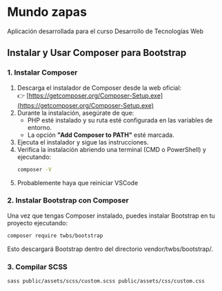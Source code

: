 # Mundo zapas
Aplicación desarrollada para el curso Desarrollo de Tecnologías Web

## **Instalar y Usar Composer para Bootstrap**

### **1. Instalar Composer**

1. Descarga el instalador de Composer desde la web oficial:  
   👉 [https://getcomposer.org/Composer-Setup.exe](https://getcomposer.org/Composer-Setup.exe)
2. Durante la instalación, asegúrate de que:
   - PHP esté instalado y su ruta esté configurada en las variables de entorno.
   - La opción **"Add Composer to PATH"** esté marcada.
3. Ejecuta el instalador y sigue las instrucciones.
4. Verifica la instalación abriendo una terminal (CMD o PowerShell) y ejecutando:
   ```sh
   composer -V
   ```
5. Probablemente haya que reiniciar VSCode

### **2. Instalar Bootstrap con Composer**
Una vez que tengas Composer instalado, puedes instalar Bootstrap en tu proyecto ejecutando:

```sh
composer require twbs/bootstrap
```

Esto descargará Bootstrap dentro del directorio vendor/twbs/bootstrap/.

### **3. Compilar SCSS**

```sh
sass public/assets/scss/custom.scss public/assets/css/custom.css
```
